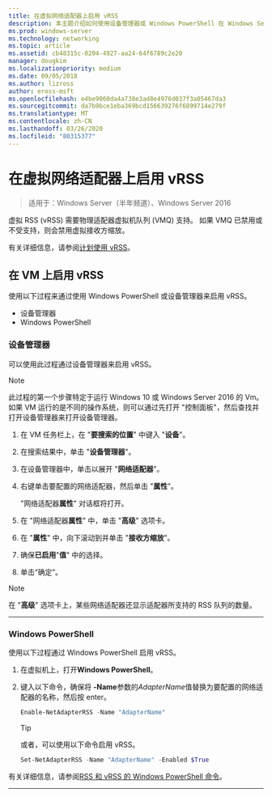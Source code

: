```yaml
---
title: 在虚拟网络适配器上启用 vRSS
description: 本主题介绍如何使用设备管理器或 Windows PowerShell 在 Windows Server 中启用 vRSS。
ms.prod: windows-server
ms.technology: networking
ms.topic: article
ms.assetid: cb48315c-0204-4927-aa24-64f6789c2e20
manager: dougkim
ms.localizationpriority: medium
ms.date: 09/05/2018
ms.author: lizross
author: eross-msft
ms.openlocfilehash: e4be9060da4a738e3ad8e4976d037f3a05467da3
ms.sourcegitcommit: da7b9bce1eba369bcd156639276f6899714e279f
ms.translationtype: MT
ms.contentlocale: zh-CN
ms.lasthandoff: 03/26/2020
ms.locfileid: "80315377"
---
```

# <a name="enable-vrss-on-a-virtual-network-adapter"></a>在虚拟网络适配器上启用 vRSS

>适用于：Windows Server（半年频道）、Windows Server 2016

虚拟 RSS \(vRSS\) 需要物理适配器虚拟机队列 \(VMQ\) 支持。 如果 VMQ 已禁用或不受支持，则会禁用虚拟接收方缩放。 

有关详细信息，请参阅[计划使用 vRSS](vrss-plan.md)。

## <a name="enable-vrss-on-a-vm"></a>在 VM 上启用 vRSS
 
使用以下过程来通过使用 Windows PowerShell 或设备管理器来启用 vRSS。

-   设备管理器
-   Windows PowerShell
  
### <a name="device-manager"></a>设备管理器

可以使用此过程通过设备管理器来启用 vRSS。

>[!NOTE]
>此过程的第一个步骤特定于运行 Windows 10 或 Windows Server 2016 的 Vm。 如果 VM 运行的是不同的操作系统，则可以通过先打开 "控制面板"，然后查找并打开设备管理器来打开设备管理器。
  
1.  在 VM 任务栏上，在 "**要搜索的位置**" 中键入 "**设备**"。 

2.  在搜索结果中，单击 "**设备管理器**"。

3.  在设备管理器中，单击以展开 "**网络适配器**"。 

4.  右键单击要配置的网络适配器，然后单击 "**属性**"。<p>"网络适配器**属性**" 对话框将打开。

5.  在 "网络适配器**属性**" 中，单击 "**高级**" 选项卡。 

6.  在 "**属性**" 中，向下滚动到并单击 "**接收方缩放**"。 

7.  确保**已启用**"**值**" 中的选择。 

8.  单击“确定”。
  
> [!NOTE]
> 在 "**高级**" 选项卡上，某些网络适配器还显示适配器所支持的 RSS 队列的数量。

---

### <a name="windows-powershell"></a>Windows PowerShell

使用以下过程通过 Windows PowerShell 启用 vRSS。

1. 在虚拟机上，打开**Windows PowerShell**。

2. 键入以下命令，确保将 **-Name**参数的*AdapterName*值替换为要配置的网络适配器的名称，然后按 enter。 
  
   ```PowerShell
   Enable-NetAdapterRSS -Name "AdapterName"
   ```

   >[!TIP]
   >或者，可以使用以下命令启用 vRSS。
   >```PowerShell
   >Set-NetAdapterRSS -Name "AdapterName" -Enabled $True  
   >```

有关详细信息，请参阅[RSS 和 vRSS 的 Windows PowerShell 命令](vrss-wps.md)。

---